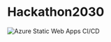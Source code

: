 # Hackathon2030
![Azure Static Web Apps CI/CD](https://github.com/msdz/Hackathon2030/actions/workflows/azure-static-web-apps-zealous-smoke-0cbe89200.yml/badge.svg)
